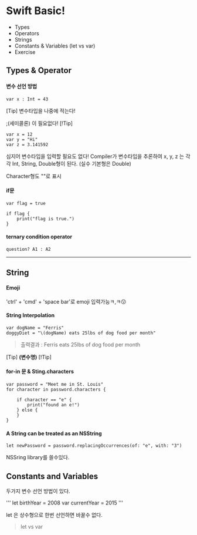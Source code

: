 # Swift Basic!

- Types
- Operators
- Strings
- Constants & Variables (let vs var)
- Exercise


## Types & Operator

#### 변수 선언 방법

    var x : Int = 43

[Tip]
변수타입을 나중에 적는다!

;(세미콜론) 이 필요없다!
[!Tip]

    var x = 12
    var y = "Hi"
    var z = 3.141592

심지어 변수타입을 입력할 필요도 없다! Compiler가 변수타입을 추론하여 x, y, z 는 각각 Int, String, Double형이 된다. (실수 기본형은 Double)

Character형도 ""로 표시

#### if문

    var flag = true
    
    if flag {
        print("flag is true.")
    }

#### ternary condition operator

    question? A1 : A2


-----

## String

#### Emoji
 'ctrl' + 'cmd' + 'space bar'로 emoji 입력가능ㅋ,ㅋ😗


#### String Interpolation

    var dogName = "Ferris"
    doggyDiet = "\(dogName) eats 25lbs of dog food per month"

> 출력결과 : Ferris eats 25lbs of dog food per month


 [Tip]
**\(변수명)**
[!Tip]

#### for-in 문 & Sting.characters


    var password = "Meet me in St. Louis"
    for character in password.characters {

        if character == "e" {
            print("found an e!")
        } else {
        }
    }


#### A String can be treated as an NSString

    let newPassword = password.replacingOccurrences(of: "e", with: "3")

NSSring library를 쓸수있다.


## Constants and Variables

 두가지 변수 선언 방법이 있다.

'''
let birthYear = 2008
var currentYear = 2015
'''

let 은 상수형으로 한번 선언하면 바꿀수 없다. 

 > let vs var





